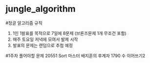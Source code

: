 # jungle_algorithm

#정글 알고리즘 규칙
1. 1인 1발표를 목적으로 7일에 8문제 (브론즈문제 1개 무조건 포함)
2. 매주 토요일 저녁에 모여서 발제 시작
3. 발표의 문제는 랜덤으로 추첨 예정

#1주차 풀어야할 문제
20551	Sort 마스터 배지훈의 후계자
1790	수 이어쓰기2
